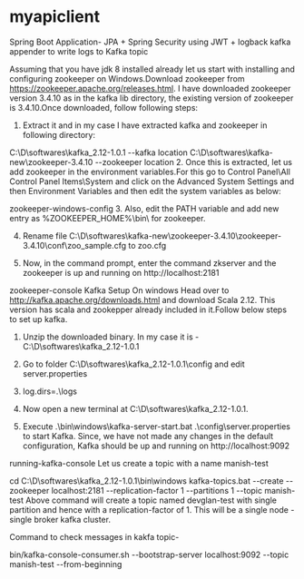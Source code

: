# myapiclient
Spring Boot Application- JPA + Spring Security using JWT + logback kafka appender to write logs to Kafka topic


Assuming that you have jdk 8 installed already let us start with installing and configuring zookeeper on Windows.Download zookeeper from https://zookeeper.apache.org/releases.html. I have downloaded zookeeper version 3.4.10 as in the kafka lib directory, the existing version of zookeeper is 3.4.10.Once downloaded, follow following steps:

1. Extract it and in my case I have extracted kafka and zookeeper in following directory:

C:\D\softwares\kafka_2.12-1.0.1  --kafka location
C:\D\softwares\kafka-new\zookeeper-3.4.10  --zookeeper location
2. Once this is extracted, let us add zookeeper in the environment variables.For this go to Control Panel\All Control Panel Items\System and click on the Advanced System Settings and then Environment Variables and then edit the system variables as below:

zookeeper-windows-config
3. Also, edit the PATH variable and add new entry as %ZOOKEEPER_HOME%\bin\ for zookeeper.

4. Rename file C:\D\softwares\kafka-new\zookeeper-3.4.10\zookeeper-3.4.10\conf\zoo_sample.cfg to zoo.cfg

5. Now, in the command prompt, enter the command zkserver and the zookeeper is up and running on http://localhost:2181

zookeeper-console
Kafka Setup On windows
Head over to http://kafka.apache.org/downloads.html and download Scala 2.12. This version has scala and zookepper already included in it.Follow below steps to set up kafka.

1. Unzip the downloaded binary. In my case it is - C:\D\softwares\kafka_2.12-1.0.1

2. Go to folder C:\D\softwares\kafka_2.12-1.0.1\config and edit server.properties

3. log.dirs=.\logs

4. Now open a new terminal at C:\D\softwares\kafka_2.12-1.0.1.

5. Execute .\bin\windows\kafka-server-start.bat .\config\server.properties to start Kafka. Since, we have not made any changes in the default configuration, Kafka should be up and running on http://localhost:9092

running-kafka-console
Let us create a topic with a name manish-test

cd C:\D\softwares\kafka_2.12-1.0.1\bin\windows
kafka-topics.bat --create --zookeeper localhost:2181 --replication-factor 1 --partitions 1 --topic manish-test
Above command will create a topic named devglan-test with single partition and hence with a replication-factor of 1. This will be a single node - single broker kafka cluster.


Command to check messages in kakfa topic-

bin/kafka-console-consumer.sh --bootstrap-server localhost:9092 --topic manish-test --from-beginning


